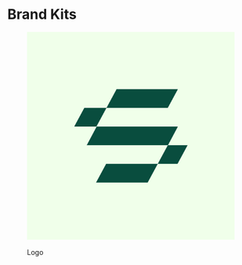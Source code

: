 # Brand Kits

<figure><img src="../.gitbook/assets/Group 48095534 (4).jpg" alt=""><figcaption><p>Logo</p></figcaption></figure>
